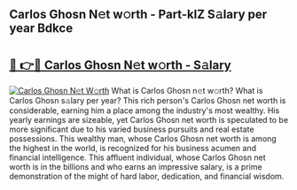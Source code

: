 ## Carlos Ghosn N𝚎t w𝚘rth - Part-klZ S𝚊lary per year Bdkce

# <h2><a href="http://gc0hd4f.nevu.top/?p=Carlos+Ghosn">🔗 👉🔴 Carlos Ghosn N𝚎t w𝚘rth - S𝚊lary</a></h2>

[![Carlos Ghosn N𝚎t W𝚘rth](https://i.imgur.com/Oavwk0R.jpeg)](http://gc0hd4f.nevu.top/?p=Carlos+Ghosn)
What is Carlos Ghosn n𝚎t w𝚘rth? What is Carlos Ghosn s𝚊lary per year?
This rich person's Carlos Ghosn net worth is considerable, earning him a place among the industry's most wealthy. His yearly earnings are sizeable, yet Carlos Ghosn net worth is speculated to be more significant due to his varied business pursuits and real estate possessions. This wealthy man, whose Carlos Ghosn net worth is among the highest in the world, is recognized for his business acumen and financial intelligence. This affluent individual, whose Carlos Ghosn net worth is in the billions and who earns an impressive salary, is a prime demonstration of the might of hard labor, dedication, and financial wisdom.
